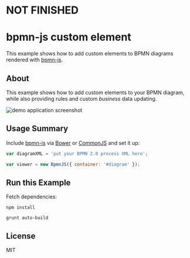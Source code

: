 # NOT FINISHED

# bpmn-js custom element

This example shows how to add custom elements to BPMN diagrams rendered with [bpmn-js](https://github.com/bpmn-io/bpmn-js).


## About

This example shows how to add custom elements to your BPMN diagram, while also providing rules and custom *business* data updating.

![demo application screenshot](https://raw.githubusercontent.com/bpmn-io/bpmn-js-examples/master/colors/screenshot.png "Screenshot of the example application")


## Usage Summary

Include [bpmn-js](https://github.com/bpmn-io/bpmn-js) via [Bower](https://github.com/bpmn-io/bpmn-js-examples/tree/master/simple-bower) or [CommonJS](https://github.com/bpmn-io/bpmn-js-examples/tree/master/simple-commonjs) and set it up:


```javascript
var diagramXML = 'put your BPMN 2.0 process XML here';

var viewer = new BpmnJS({ container: '#diagram' });
```

## Run this Example

Fetch dependencies:

```
npm install

grunt auto-build
```

## License

MIT
